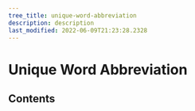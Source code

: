 ```yaml
---
tree_title: unique-word-abbreviation
description: description
last_modified: 2022-06-09T21:23:28.2328
---
```


# Unique Word Abbreviation

## Contents
